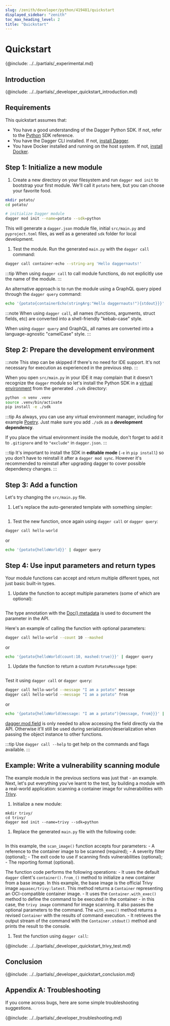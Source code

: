 ```yaml
---
slug: /zenith/developer/python/419481/quickstart
displayed_sidebar: "zenith"
toc_max_heading_level: 2
title: "Quickstart"
---
```


# Quickstart

{@include: ../../partials/_experimental.md}

## Introduction

{@include: ../../partials/_developer_quickstart_introduction.md}

## Requirements

This quickstart assumes that:

- You have a good understanding of the Dagger Python SDK. If not, refer to the [Python](https://dagger-io.readthedocs.org/) SDK reference.
- You have the Dagger CLI installed. If not, [install Dagger](../../../current/cli/465058-install.md).
- You have Docker installed and running on the host system. If not, [install Docker](https://docs.docker.com/engine/install/).

## Step 1: Initialize a new module

1. Create a new directory on your filesystem and run `dagger mod init` to bootstrap your first module. We'll call it `potato` here, but you can choose your favorite food.

  ```sh
  mkdir potato/
  cd potato/

  # initialize Dagger module
  dagger mod init --name=potato --sdk=python
  ```

  This will generate a `dagger.json` module file, initial `src/main.py` and `pyproject.toml` files, as well as a generated `sdk` folder for local development.

1. Test the module. Run the generated `main.py` with the `dagger call` command:

  ```sh
  dagger call container-echo --string-arg 'Hello daggernauts!'
  ```

  :::tip
  When using `dagger call` to call module functions, do not explicitly use the name of the module.
  :::

  An alternative approach is to run the module using a GraphQL query piped through the `dagger query` command:

  ```sh
  echo '{potato{containerEcho(stringArg:"Hello daggernauts!"){stdout}}}' | dagger query
  ```

:::note
When using `dagger call`, all names (functions, arguments, struct fields, etc) are converted into a shell-friendly "kebab-case" style.

When using `dagger query` and GraphQL, all names are converted into a language-agnostic "camelCase" style.
:::

## Step 2: Prepare the development environment

:::note
This step can be skipped if there's no need for IDE support. It's not
necessary for execution as experienced in the previous step.
:::

When you open `src/main.py` in your IDE it may complain that it doesn't recognize the `dagger` module so let's install the Python SDK in a [virtual environment](https://packaging.python.org/en/latest/tutorials/installing-packages/#creating-virtual-environments) from the generated `./sdk` directory:

```sh
python -m venv .venv
source .venv/bin/activate
pip install -e ./sdk
```

:::tip
As always, you can use any virtual environment manager, including for example
[Poetry](https://python-poetry.org). Just make sure you add `./sdk` as a
**development dependency**.

If you place the virtual environment inside the module, don't forget to add
it to `.gitignore` and to `"exclude"` in `dagger.json`.
:::

:::tip
It's important to install the SDK in **editable mode** (`-e` in `pip install`)
so you don't have to reinstall it after a `dagger mod sync`. However it's
recommended to reinstall after upgrading dagger to cover possible dependency
changes.
:::

## Step 3: Add a function

Let's try changing the `src/main.py` file.

1. Let's replace the auto-generated template with something simpler:

  ```python file=./snippets/quickstart/step2/main.py
  ```

1. Test the new function, once again using `dagger call` or `dagger query`:

  ```sh
  dagger call hello-world
  ```

  or

  ```sh
  echo '{potato{helloWorld}}' | dagger query
  ```

## Step 4: Use input parameters and return types

Your module functions can accept and return multiple different types, not just basic built-in types.

1. Update the function to accept multiple parameters (some of which are optional):

  ```python file=./snippets/quickstart/step3a/main.py
  ```

  The type annotation with the [Doc() metadata](https://peps.python.org/pep-0727/#specification) is used to document the parameter in the API.

  Here's an example of calling the function with optional parameters:

  ```sh
  dagger call hello-world --count 10 --mashed
  ```
  or

  ```sh
  echo '{potato{helloWorld(count:10, mashed:true)}}' | dagger query
  ```

1. Update the function to return a custom `PotatoMessage` type:

  ```python file=./snippets/quickstart/step3b/main.py
  ```

  Test it using `dagger call` or `dagger query`:

  ```sh
  dagger call hello-world --message "I am a potato" message
  dagger call hello-world --message "I am a potato" from
  ```

  or

  ```sh
  echo '{potato{helloWorld(message: "I am a potato"){message, from}}}' | dagger query
  ```

  [dagger.mod.field](https://dagger-io.readthedocs.io/en/latest/module.html#dagger.mod.field)
  is only needed to allow accessing the field directly via the API. Otherwise
  it'll still be used during serialization/deserialization when passing the
  object instance to other functions.


:::tip
Use `dagger call --help` to get help on the commands and flags available.
:::

## Example: Write a vulnerability scanning module

The example module in the previous sections was just that - an example. Next, let's put everything you've learnt to the test, by building a module with a real-world application: scanning a container image for vulnerabilities with [Trivy](https://trivy.dev/).

1. Initialize a new module:

  ```shell
  mkdir trivy/
  cd trivy/
  dagger mod init --name=trivy --sdk=python
  ```

1. Replace the generated `main.py` file with the following code:

  ```python file=./snippets/quickstart/trivy/main.py
  ```

  In this example, the `scan_image()` function accepts four parameters:
    - A reference to the container image to be scanned (required);
    - A severity filter (optional);
    - The exit code to use if scanning finds vulnerabilities (optional);
    - The reporting format (optional).

  The function code performs the following operations:
    - It uses the default `dagger` client's `container().from_()` method to initialize a new container from a base image. In this example, the base image is the official Trivy image `aquasec/trivy:latest`. This method returns a `Container` representing an OCI-compatible container image.
    - It uses the `Container.with_exec()` method to define the command to be executed in the container - in this case, the `trivy image` command for image scanning. It also passes the optional parameters to the command. The `with_exec()` method returns a revised `Container` with the results of command execution.
    - It retrieves the output stream of the command with the `Container.stdout()` method and prints the result to the console.

1. Test the function using `dagger call`:

{@include: ../../partials/_developer_quickstart_trivy_test.md}

## Conclusion

{@include: ../../partials/_developer_quickstart_conclusion.md}

## Appendix A: Troubleshooting

If you come across bugs, here are some simple troubleshooting suggestions.

{@include: ../../partials/_developer_troubleshooting.md}
